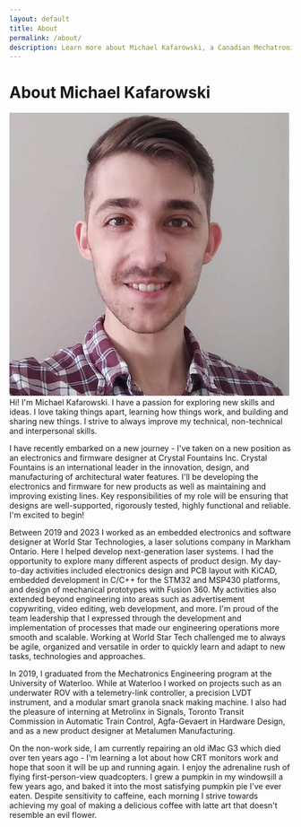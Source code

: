 ```yaml
---
layout: default
title: About
permalink: /about/
description: Learn more about Michael Kafarowski, a Canadian Mechatronics and Embedded Systems Developer
---
```


# About Michael Kafarowski
<img class="profilePhoto largepic imgwborder" src="/assets/img/site/me.jpg" alt="me">
Hi! I'm Michael Kafarowski. I have a passion for exploring new skills and ideas. I love taking things apart, learning how things work, and building and sharing new things. I strive to always improve my technical, non-technical and interpersonal skills.

I have recently embarked on a new journey - I've taken on a new position as an electronics and firmware designer at Crystal Fountains Inc. Crystal Fountains is an international leader in the innovation, design, and manufacturing of architectural water features. I'll be developing the electronics and firmware for new products as well as maintaining and improving existing lines. Key responsibilities of my role will be ensuring that designs are well-supported, rigorously tested, highly functional and reliable. I'm excited to begin!

Between 2019 and 2023 I worked as an embedded electronics and software designer at World Star Technologies, a laser solutions company in Markham Ontario. Here I helped develop next-generation laser systems. I had the opportunity to explore many different aspects of product design. My day-to-day activities included electronics design and PCB layout with KiCAD, embedded development in C/C++ for the STM32 and MSP430 platforms, and design of mechanical prototypes with Fusion 360. My activities also extended beyond engineering into areas such as advertisement copywriting, video editing, web development, and more. I'm proud of the team leadership that I expressed through the development and implementation of processes that made our engineering operations more smooth and scalable. Working at World Star Tech challenged me to always be agile, organized and versatile in order to quickly learn and adapt to new tasks, technologies and approaches.

In 2019, I graduated from the Mechatronics Engineering program at the University of Waterloo. While at Waterloo I worked on projects such as an underwater ROV with a telemetry-link controller, a precision LVDT instrument, and a modular smart granola snack making machine. I also had the pleasure of interning at Metrolinx in Signals, Toronto Transit Commission in Automatic Train Control, Agfa-Gevaert in Hardware Design, and as a new product designer at Metalumen Manufacturing.

On the non-work side, I am currently repairing an old iMac G3 which died over ten years ago - I'm learning a lot about how CRT monitors work and hope that soon it will be up and running again. I enjoy the adrenaline rush of flying first-person-view quadcopters. I grew a pumpkin in my windowsill a few years ago, and baked it into the most satisfying pumpkin pie I've ever eaten. Despite sensitivity to caffeine, each morning I strive towards achieving my goal of making a delicious coffee with latte art that doesn't resemble an evil flower.

